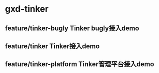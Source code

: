 # gxd-tinker
## feature/tinker-bugly Tinker bugly接入demo
## feature/tinker Tinker接入demo
## feature/tinker-platform Tinker管理平台接入demo
